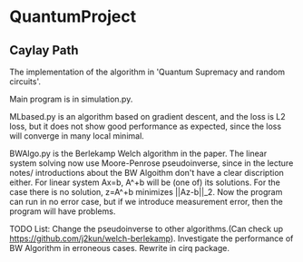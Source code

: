 # QuantumProject

## Caylay Path
The implementation of the algorithm in 'Quantum Supremacy and random circuits'.

Main program is in simulation.py.

MLbased.py is an algorithm based on gradient descent, and the loss is L2 loss, but it does not show good performance as expected, since the loss will converge in many local minimal.

BWAlgo.py is the Berlekamp Welch algorithm in the paper. The linear system solving now use Moore-Penrose pseudoinverse, since in the lecture notes/ introductions about the BW Algoithm don't have a clear discription either. For linear system Ax=b, A^+b will be (one of) its solutions. For the case there is no solution, z=A^+b minimizes ||Az-b||_2. Now the program can run in no error case, but if we introduce measurement error, then the program will have problems.

TODO List: Change the pseudoinverse to other algorithms.(Can check up https://github.com/j2kun/welch-berlekamp). Investigate the performance of BW Algorithm in erroneous cases. 
Rewrite in cirq package.
